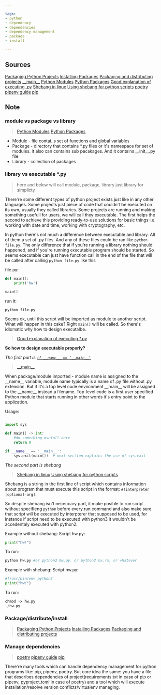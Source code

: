 ```yaml
---

tags:
- python
- dependency
- dependencies
- dependency management
- package
- install

---
```


## Sources

[Packaging Python Projects](https://packaging.python.org/en/latest/tutorials/packaging-projects/)
[Installing Packages](https://packaging.python.org/en/latest/tutorials/installing-packages/)
[Packaging and distributing projects](https://packaging.python.org/en/latest/guides/distributing-packages-using-setuptools/)
[\_\_main__](https://docs.python.org/3/library/__main__.html)
[Python Modules](https://docs.python.org/3/tutorial/modules.html#tut-modules)
[Python Packages](https://docs.python.org/3/tutorial/modules.html#tut-packages)
[Good explanation of executing .py](https://stackoverflow.com/questions/419163/what-does-if-name-main-do?answertab=scoredesc#tab-top)
[Shebang in linux](https://www.baeldung.com/linux/shebang)
[Using shebang for python scripts](https://linuxhint.com/python-shebang/)
[poetry](https://python-poetry.org/docs/basic-usage/)
[pipenv guide](https://realpython.com/pipenv-guide/)
[pip](https://pip.pypa.io/en/stable/)

## Note

### module vs package vs library
>[Python Modules](https://docs.python.org/3/tutorial/modules.html#tut-modules) 
>[Python Packages](https://docs.python.org/3/tutorial/modules.html#tut-packages)

- Module - file contai. s set of functions and global variables 
- Package - directory that contains \*.py files or it's namespace for set of modules. It also can contains sub pacakages. And it contains \_\_init__.py file
- Library - collection of packages

### library vs executable \*.py

> here and below will call module, package, library just library for simplicty

There're some different types of python project exists just like in any other languages. Some projects just piece of code that couldn't be executed on its own, usually they called libraries. Some projects are running and making something usefull for users, we will call they executable. The first helps the second to achieve this providing ready-to-use solutions for basic things i.e. working with date and time, working with cryptography, etc.

In python there's not much a difference between executable and library. All of them a set of .py files. And any of these files could be ran like `python file.py`. The only difference that if you're running a library nothing should happened, and if you're running executable program should be started. So seems executable can just have  function call in the end of the file that will be called after calling `python file.py` like this

file.py:
```python
def main():
	print('hw')

main()
```
run it:
```shell
python file.py
```

Seems ok, until this script will be imported as module to another script. What will happen in this cake? Right `main()` will be called. So there's idiomatic why how to design executalbe.
> [Good explanation of executing *.py](https://stackoverflow.com/questions/419163/what-does-if-name-main-do?answertab=scoredesc#tab-top)

**So how to design executable properly?**

*The first part is [`if __name__ == '__main__'`](https://docs.python.org/3/library/__main__.html#name-main)*
>[\_\_main__](https://docs.python.org/3/library/__main__.html)

When package/module imported - module name is assigned to the \_\_name__ variable, module name typically is a name of .py file without .py extension. But if it's a top level code environment \_\_main__ will be assigned to the \_\_name__ instead a filename. Top-level code is a first user specified Python module that starts running in other words it's entry point to the application.

Usage:

```python

import sys

def main() -> int:
	#do something usefull here
    return 0

if __name__ == '__main__':
    sys.exit(main())  # next section explains the use of sys.exit

```

*The second part is shebang*
>[Shebang in linux](https://www.baeldung.com/linux/shebang)
>[Using shebang for python scripts](https://linuxhint.com/python-shebang/)

Shebang is a string in the first line of script which contains information about program that must execute this script in the format: `#!interpreter [optional-arg]`.

So despite shebang isn't nececcary part, it make posible to run script without specifieng `python` before every run command and also make sure that script will be executed by interpterer that supposed to be used, for instance if script need to be executed with python3 it wouldn't be accedentaly executed with python2.

Example without shebang:
Script hw.py:
```python
print("hw!")
```
To run:
```python
python hw.py #or python3 hw.py, or python2 hw.ru, or whatever
```

Example with shebang:
Script hw.py:
```python
#!/usr/bin/env python3
print("hw!")
```
To run:
```python
chmod +x hw.py
./hw.py
```

### Package/distribute/install

>[Packaging Python Projects](https://packaging.python.org/en/latest/tutorials/packaging-projects/)
>[Installing Packages](https://packaging.python.org/en/latest/tutorials/installing-packages/)
>[Packaging and distributing projects](https://packaging.python.org/en/latest/guides/distributing-packages-using-setuptools/)

### Manage dependencies

>[poetry](https://python-poetry.org/docs/basic-usage/)
>[pipenv guide](https://realpython.com/pipenv-guide/)
>[pip](https://pip.pypa.io/en/stable/)

There're many tools which can handle dependency management for python programs like: pip, pipenv, poetry. But core idea the same: you have a file that describes dependencies of project(requirements.txt in case of pip or pipenv, pyproject.toml in case of poetry) and a tool which will execute installation/resolve version conflicts/virtualenv managing.